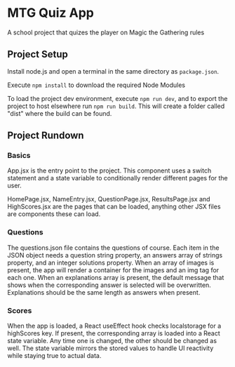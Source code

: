# MTG Quiz App
A school project that quizes the player on Magic the Gathering rules

## Project Setup
Install node.js and open a terminal in the same directory as `package.json`.

Execute `npm install` to download the required Node Modules

To load the project dev environment, execute `npm run dev`, and to export the project to host elsewhere run `npm run build`. This will create a folder called "dist" where the build can be found.

## Project Rundown

### Basics
App.jsx is the entry point to the project. This component uses a switch statement and a state variable to conditionally render different pages for the user.

HomePage.jsx, NameEntry.jsx, QuestionPage.jsx, ResultsPage.jsx and HighScores.jsx are the pages that can be loaded, anything other JSX files are components these can load.


### Questions
The questions.json file contains the questions of course. Each item in the JSON object needs a question string property, an answers array of strings property, and an integer solutions property. When an array of images is present, the app will render a container for the images and an img tag for each one. When an explanations array is present, the default message that shows when the corresponding answer is selected will be overwritten. Explanations should be the same length as answers when present.

### Scores
When the app is loaded, a React useEffect hook checks localstorage for a highScores key. If present, the corresponding array is loaded into a React state variable. Any time one is changed, the other should be changed as well. The state variable mirrors the stored values to handle UI reactivity while staying true to actual data.